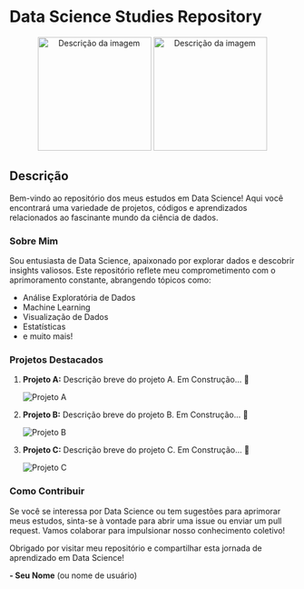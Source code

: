 # Data Science Studies Repository

<p align="center">
  <img src="[imagem1.jpg](https://github.com/RayBasilio123/Data-Scientist-2023/assets/58826286/a4aa566b-f685-47cb-9441-d24a78e9d503)" width="200" height="200" alt="Descrição da imagem">
  <img src="(https://github.com/RayBasilio123/Data-Scientist-2023/assets/58826286/9f503b5f-3390-4cd9-b9f3-773c24f4660a)" width="200" height="200" alt="Descrição da imagem">
</p>

## Descrição

Bem-vindo ao repositório dos meus estudos em Data Science! Aqui você encontrará uma variedade de projetos, códigos e aprendizados relacionados ao fascinante mundo da ciência de dados.

### Sobre Mim

Sou entusiasta de Data Science, apaixonado por explorar dados e descobrir insights valiosos. Este repositório reflete meu comprometimento com o aprimoramento constante, abrangendo tópicos como:

- Análise Exploratória de Dados
- Machine Learning
- Visualização de Dados
- Estatísticas
- e muito mais!

### Projetos Destacados

1. **Projeto A:**
   Descrição breve do projeto A.
   Em Construção... 🚧

   ![Projeto A](projetoA.jpg)

2. **Projeto B:**
   Descrição breve do projeto B.
   Em Construção... 🚧

   ![Projeto B](projetoB.jpg)

3. **Projeto C:**
   Descrição breve do projeto C.
   Em Construção... 🚧

   ![Projeto C](projetoC.jpg)

### Como Contribuir

Se você se interessa por Data Science ou tem sugestões para aprimorar meus estudos, sinta-se à vontade para abrir uma issue ou enviar um pull request. Vamos colaborar para impulsionar nosso conhecimento coletivo!

Obrigado por visitar meu repositório e compartilhar esta jornada de aprendizado em Data Science!

**- Seu Nome** (ou nome de usuário)
